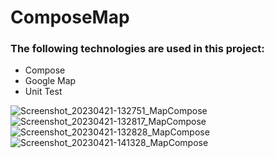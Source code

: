 # ComposeMap
### The following technologies are used in this project:
+ Compose
+ Google Map
+ Unit Test


![Screenshot_20230421-132751_MapCompose](https://user-images.githubusercontent.com/74426462/233645255-f7a80d4a-3a65-4524-b766-ababac0637c6.jpg)
![Screenshot_20230421-132817_MapCompose](https://user-images.githubusercontent.com/74426462/233645284-9aa3737f-31c6-4f15-b493-aa07f5e1b548.jpg)
![Screenshot_20230421-132828_MapCompose](https://user-images.githubusercontent.com/74426462/233645310-25ec0712-04d0-44d3-a3ce-3b695dc49e1f.jpg)
![Screenshot_20230421-141328_MapCompose](https://user-images.githubusercontent.com/74426462/233645326-622e0f79-9e87-453b-ab89-7744bf46b2ef.jpg)
